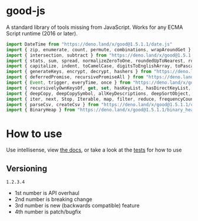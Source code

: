 # good-js

A standard library of tools missing from JavaScript. Works for any ECMA Script runtime (2016 or later).

```js
import DateTime from "https://deno.land/x/good@1.5.1.1/date.js"
import { zip, enumerate, count, permute, combinations, wrapAroundGet } from "https://deno.land/x/good@1.5.1.1/array.js"
import { intersection, subtract } from "https://deno.land/x/good@1.5.1.1/set.js"
import { stats, sum, spread, normalizeZeroToOne, roundedUpToNearest, roundedDownToNearest } from "https://deno.land/x/good@1.5.1.1/math.js"
import { capitalize, indent, toCamelCase, digitsToEnglishArray, toPascalCase, toKebabCase, toSnakeCase, toScreamingtoKebabCase, toScreamingtoSnakeCase, toRepresentation, toString, regex, findAll, iterativelyFindAll, escapeRegexMatch, escapeRegexReplace, extractFirst, isValidIdentifier, removeCommonPrefix } from "https://deno.land/x/good@1.5.1.1/string.js"
import { generateKeys, encrypt, decrypt, hashers } from "https://deno.land/x/good@1.5.1.1/encryption.js"
import { deferredPromise, recursivePromiseAll } from "https://deno.land/x/good@1.5.1.1/async.js"
import { Event, trigger, everyTime, once } from "https://deno.land/x/good@1.5.1.1/events.js"
import { recursivelyOwnKeysOf, get, set, hasKeyList, hasDirectKeyList, remove, merge, compareProperty, recursivelyIterateOwnKeysOf } from "https://deno.land/x/good@1.5.1.1/object.js"
import { deepCopy, deepCopySymbol, allKeyDescriptions, deepSortObject, shallowSortObject, isGeneratorType,isAsyncIterable, isSyncIterable, isTechnicallyIterable, isSyncIterableObjectOrContainer, allKeys } from "https://deno.land/x/good@1.5.1.1/value.js"
import { iter, next, Stop, Iterable, map, filter, reduce, frequencyCount, zip, count, enumerate, permute, combinations, slices, asyncIteratorToList, concurrentlyTransform, forkBy } from "https://deno.land/x/good@1.5.1.1/iterable.js"
import { parseCsv, createCsv } from "https://deno.land/x/good@1.5.1.1/csv.js"
import { BinaryHeap } from "https://deno.land/x/good@1.5.1.1/binary_heap.js"
```


# How to use

Use intellisense, view [the docs](https://deno.land/x/good?doc), or take a look at the [tests](https://github.com/jeff-hykin/good-js/tree/master/tests) for how to use

## Versioning

`1.2.3.4`
- 1st number is API overhaul
- 2nd number is breaking change
- 3rd number is new (backwards compatible) feature 
- 4th number is patch/bugfix